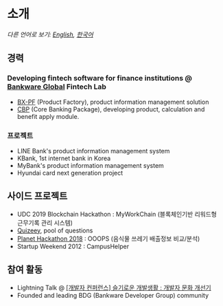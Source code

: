# 소개

*다른 언어로 보기: [English](README.md), [한국어](README.ko.md)*

## 경력

### Developing fintech software for finance institutions @ [Bankware Global](http://www.bankwareglobal.com) Fintech Lab
  - [BX-PF](http://bankwareglobal.com/wp/en/pf-new/) (Product Factory), product information management solution 
  - [CBP](http://bankwareglobal.com/wp/en/cbp-new/) (Core Banking Package), developing product, calculation and benefit apply module.


### 프로젝트
  - LINE Bank's product information management system
  - KBank, 1st internet bank in Korea
  - MyBank's product information management system
  - Hyundai card next generation project


## 사이드 프로젝트
  - UDC 2019 Blockchain Hackathon : MyWorkChain (블록체인기반 리워드형 근무기록 관리 시스템)
  - [Quizeey](http://quizeey.com), pool of questions
  - [Planet Hackathon 2018](https://sites.google.com/view/planethackathon)  : OOOPS (음식물 쓰레기 배출정보 비교/분석)
  - Startup Weekend 2012 : CampusHelper


## 참여 활동
  - Lightning Talk @ [[개발자 컨퍼런스] 슬기로운 개발생활 : 개발자 문화 개선기](https://event-us.kr/ted/event/9635)
  - Founded and leading BDG (Bankware Developer Group) community
